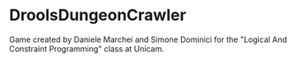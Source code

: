# DroolsDungeonCrawler
Game created by Daniele Marchei and Simone Dominici for the "Logical And Constraint Programming" class at Unicam.
